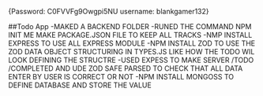 {Password: C0FVVFg9Owgpi5NU
username: blankgamer132}


##Todo App 
-MAKED A BACKEND FOLDER
-RUNED THE COMMAND NPM INIT ME MAKE PACKAGE.JSON FILE TO KEEP ALL TRACKS
-NMP INSTALL EXPRESS TO USE ALL EXPRESS MODULE
-NPM INSTALL ZOD TO USE THE ZOD DATA OBJECT STRUCTURING IN TYPES.JS LIKE HOW THE TODO WIL LOOK DEFINING THE STRUCTRE
-USED EXPESS TO MAKE SERVER /TODO /COMPLETED AND UDE ZOD SAFE PARSED TO CHECK THAT ALL DATA ENTER BY USER IS CORRECT OR NOT
-NPM INSTALL MONGOSS TO DEFINE DATABASE AND STORE THE VALUE
